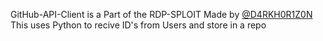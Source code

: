GitHub-API-Client is a Part of the RDP-SPLOIT Made by [@D4RKH0R1Z0N](https://github.com/D4RKH0R1Z0N)
This uses Python to recive ID's from Users and store in a repo

